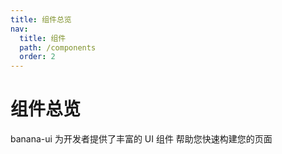 ```yaml
---
title: 组件总览
nav:
  title: 组件
  path: /components
  order: 2
---
```


# 组件总览

banana-ui 为开发者提供了丰富的 UI 组件 帮助您快速构建您的页面
